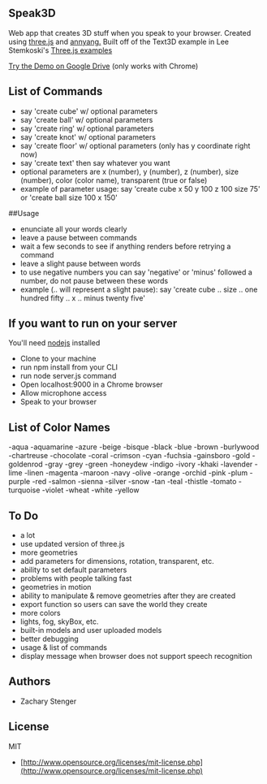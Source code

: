 ## Speak3D

Web app that creates 3D stuff when you speak to your browser. 
Created using [three.js](http://threejs.org) and [annyang.](https://www.talater.com/annyang/) 
Built off of the Text3D example in Lee Stemkoski's
[Three.js examples](http://stemkoski.github.io/Three.js/index.html)

[Try the Demo on Google Drive](http://googledrive.com/host/0B5KjNubMIcDvSnNtVnhNemsxd2M/index.html) (only works with Chrome)

## List of Commands

  - say 'create cube' w/ optional parameters
  - say 'create ball' w/ optional parameters
  - say 'create ring' w/ optional parameters
  - say 'create knot' w/ optional parameters
  - say 'create floor' w/ optional parameters (only has y coordinate right now)
  - say 'create text' then say whatever you want
  - optional parameters are x (number), y (number), z (number), size (number), color (color name), transparent (true or false)
  - example of parameter usage: say 'create cube x 50 y 100 z 100 size 75' or 'create ball size 100 x 150'

##Usage

  - enunciate all your words clearly
  - leave a pause between commands
  - wait a few seconds to see if anything renders before retrying a command
  - leave a slight pause between words
  - to use negative numbers you can say 'negative' or 'minus' followed a number, do not pause between these words
  - example (.. will represent a slight pause): say 'create cube .. size .. one hundred fifty .. x .. minus twenty five'

## If you want to run on your server 

You'll need [nodejs](http://nodejs.org/) installed
  - Clone to your machine
  - run npm install from your CLI
  - run node server.js command
  - Open localhost:9000 in a Chrome browser
  - Allow microphone access
  - Speak to your browser

## List of Color Names

  -aqua
  -aquamarine
  -azure
  -beige
  -bisque
  -black
  -blue
  -brown
  -burlywood
  -chartreuse
  -chocolate
  -coral
  -crimson
  -cyan
  -fuchsia
  -gainsboro
  -gold
  -goldenrod
  -gray
  -grey
  -green
  -honeydew
  -indigo
  -ivory
  -khaki
  -lavender
  -lime
  -linen
  -magenta
  -maroon
  -navy
  -olive
  -orange
  -orchid
  -pink
  -plum
  -purple
  -red
  -salmon
  -sienna
  -silver
  -snow
  -tan
  -teal
  -thistle
  -tomato
  -turquoise
  -violet
  -wheat
  -white
  -yellow

## To Do

  - a lot
  - use updated version of three.js
  - more geometries
  - add parameters for dimensions, rotation, transparent, etc.
  - ability to set default parameters
  - problems with people talking fast
  - geometries in motion
  - ability to manipulate & remove geometries after they are created
  - export function so users can save the world they create
  - more colors
  - lights, fog, skyBox, etc.
  - built-in models and user uploaded models
  - better debugging
  - usage & list of commands
  - display message when browser does not support speech recognition

## Authors

* Zachary Stenger

## License

MIT

* [http://www.opensource.org/licenses/mit-license.php](http://www.opensource.org/licenses/mit-license.php)